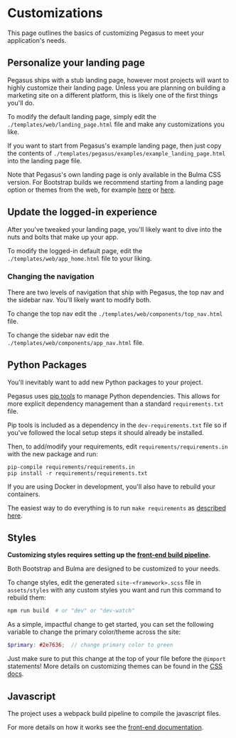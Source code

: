 # Customizations

This page outlines the basics of customizing Pegasus to meet your application's needs.

## Personalize your landing page

Pegasus ships with a stub landing page, however most projects will want to highly customize their landing page.
Unless you are planning on building a marketing site on a different platform, this is likely one of the first 
things you'll do.

To modify the default landing page, simply edit the `./templates/web/landing_page.html` file
and make any customizations you like.

If you want to start from Pegasus's example landing page, then just copy the contents of
`./templates/pegasus/examples/example_landing_page.html` into the landing page file.

Note that Pegasus's own landing page is only available in the Bulma CSS version.
For Bootstrap builds we recommend starting from a landing page option
or themes from the web, for example [here](https://themes.getbootstrap.com/)
or [here](https://dev.to/bootstrap/bootstrap-5-templates-91p).

## Update the logged-in experience

After you've tweaked your landing page, you'll likely want to dive into the nuts and bolts that make up your app.

To modify the logged-in default page, edit the `./templates/web/app_home.html` file to your liking.

### Changing the navigation

There are two levels of navigation that ship with Pegasus, the top nav and the sidebar nav.
You'll likely want to modify both.

To change the top nav edit the `./templates/web/components/top_nav.html` file.

To change the sidebar nav edit the `./templates/web/components/app_nav.html` file.

## Python Packages

You'll inevitably want to add new Python packages to your project.

Pegasus uses [pip tools](https://github.com/jazzband/pip-tools) to manage Python dependencies.
This allows for more explicit dependency management than a standard `requirements.txt` file.

Pip tools is included as a dependency in the `dev-requirements.txt` file so if you've followed the local setup
steps it should already be installed.

Then, to add/modify your requirements, edit `requirements/requirements.in` with the new package and run:

```
pip-compile requirements/requirements.in
pip install -r requirements/requirements.txt
``` 

If you are using Docker in development, you'll also have to rebuild your containers.

The easiest way to do everything is to run `make requirements` as [described here](https://docs.saaspegasus.com/docker.html#updating-python-packages).

## Styles

**Customizing styles requires setting up the [front-end build pipeline](/front-end).**

Both Bootstrap and Bulma are designed to be customized to your needs.

To change styles, edit the generated `site-<framework>.scss` file in `assets/styles` with any custom styles you want
and run this command to rebuild them:

```bash
npm run build  # or "dev" or "dev-watch"
```

As a simple, impactful change to get started, you can set the following variable to change
the primary color/theme across the site:

```scss
$primary: #2e7636;  // change primary color to green
```

Just make sure to put this change at the top of your file before the `@import` statements!
More details on customizing themes can be found in the [CSS docs](/css/).

## Javascript

The project uses a webpack build pipeline to compile the javascript files.

For more details on how it works see the [front-end documentation](/front-end/).
